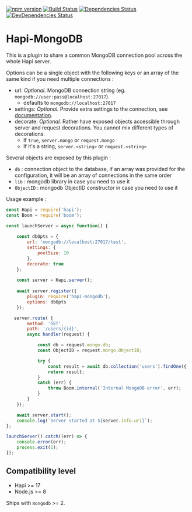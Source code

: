 [![npm version](https://badge.fury.io/js/hapi-mongodb.svg)](http://badge.fury.io/js/hapi-mongodb)
[![Build Status](https://secure.travis-ci.org/Tarrask/hapi-mongodb.svg)](http://travis-ci.org/Marsup/hapi-mongodb)
[![Dependencies Status](https://david-dm.org/Tarrask/hapi-mongodb.svg)](https://david-dm.org/Marsup/hapi-mongodb)
[![DevDependencies Status](https://david-dm.org/Tarrask/hapi-mongodb/dev-status.svg)](https://david-dm.org/Marsup/hapi-mongodb#info=devDependencies)

# Hapi-MongoDB

This is a plugin to share a common MongoDB connection pool across the whole Hapi server.

Options can be a single object with the following keys or an array of the same kind if you need multiple connections :

- url: *Optional.* MongoDB connection string (eg. `mongodb://user:pass@localhost:27017`).
    - defaults to `mongodb://localhost:27017`
- settings: *Optional.* Provide extra settings to the connection, see [documentation](http://mongodb.github.io/node-mongodb-native/driver-articles/mongoclient.html#mongoclient-connect-options).
- decorate: *Optional.* Rather have exposed objects accessible through server and request decorations. You cannot mix different types of decorations.
    - If `true`, `server.mongo` or `request.mongo`
    - If it's a string, `server.<string>` or `request.<string>`

Several objects are exposed by this plugin :

- `db` : connection object to the database, if an array was provided for the configuration, it will be an array of connections in the same order
- `lib` : mongodb library in case you need to use it
- `ObjectID` : mongodb ObjectID constructor in case you need to use it

Usage example :
```js
const Hapi = require('hapi');
const Boom = require('boom');

const launchServer = async function() {
    
    const dbOpts = {
        url: 'mongodb://localhost:27017/test',
        settings: {
            poolSize: 10
        },
        decorate: true
    };
    
    const server = Hapi.server();
    
    await server.register({
        plugin: require('hapi-mongodb'),
        options: dbOpts
    });

   server.route( {
        method: 'GET',
        path: '/users/{id}',
        async handler(request) {

            const db = request.mongo.db;
            const ObjectID = request.mongo.ObjectID;

            try {
                const result = await db.collection('users').findOne({  _id: new ObjectID(request.params.id) });
                return result;
            }
            catch (err) {
                throw Boom.internal('Internal MongoDB error', err);
            }
        }
    });

    await server.start();
    console.log(`Server started at ${server.info.uri}`);
};

launchServer().catch((err) => {
    console.error(err);
    process.exit(1);
});
```

## Compatibility level

* Hapi >= 17
* Node.js >= 8

Ships with `mongodb` >= 2.
